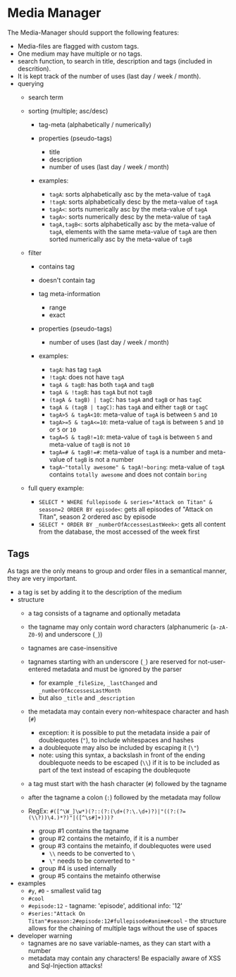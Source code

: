 # Media Manager

The Media-Manager should support the following features:

- Media-files are flagged with custom tags.
- One medium may have multiple or no tags.
- search function, to search in title, description and tags (included in descrition).
- It is kept track of the number of uses (last day / week / month).
- querying
  - search term
  - sorting (multiple; asc/desc)
    - tag-meta (alphabetically / numerically)
    - properties (pseudo-tags)
      - title
      - description
      - number of uses (last day / week / month)

    - examples:
      - `tagA`: sorts alphabetically asc by the meta-value of `tagA`
      - `!tagA`: sorts alphabetically desc by the meta-value of `tagA`
      - `tagA<`: sorts numerically asc by the meta-value of `tagA`
      - `tagA>`: sorts numerically desc by the meta-value of `tagA`
      - `tagA,tagB<`: sorts alphabetically asc by the meta-value of `tagA`, elements with the same meta-value of `tagA` are then sorted numerically asc by the meta-value of `tagB`

  - filter
    - contains tag
    - doesn't contain tag
    - tag meta-information
      - range
      - exact
    - properties (pseudo-tags)
      - number of uses (last day / week / month)

    - examples:
      - `tagA`: has tag `tagA`
      - `!tagA`: does not have `tagA`
      - `tagA & tagB`: has both `tagA` and `tagB`
      - `tagA & !tagB`: has `tagA` but not `tagB`
      - `(tagA & tagB) | tagC`: has `tagA` and `tagB` or has `tagC`
      - `tagA & (tagB | tagC)`: has `tagA` and either `tagB` or `tagC`
      - `tagA>5 & tagA<10`: meta-value of `tagA` is between `5` and `10`
      - `tagA>=5 & tagA<=10`: meta-value of `tagA` is between `5` and `10` or `5` or `10`
      - `tagA=5 & tagB!=10`: meta-value of `tagA` is between `5` and meta-value of `tagB` is not `10`
      - `tagA=# & tagB!=#`: meta-value of `tagA` is a number and meta-value of `tagB` is not a number
      - `tagA~"totally awesome" & tagA!~boring`: meta-value of `tagA` contains `totally awesome` and does not contain `boring`

  - full query example:
    - `SELECT * WHERE fullepisode & series="Attack on Titan" & season=2 ORDER BY episode<`: gets all episodes of "Attack on Titan", season 2 ordered asc by episode
    - `SELECT * ORDER BY _numberOfAccessesLastWeek>`: gets all content from the database, the most accessed of the week first

## Tags

As tags are the only means to group and order files in a semantical manner, they are very important.

- a tag is set by adding it to the description of the medium
- structure
  - a tag consists of a tagname and optionally metadata
  - the tagname may only contain word characters (alphanumeric (`a-zA-Z0-9`) and underscore (`_`))
  - tagnames are case-insensitive
  - tagnames starting with an underscore (`_`) are reserved for not-user-entered metadata and must be ignored by the parser
    - for example `_fileSize`, `_lastChanged` and `_numberOfAccessesLastMonth`
    - but also `_title` and `_description`
  - the metadata may contain every non-whitespace character and hash (`#`)
    - exception: it is possible to put the metadata inside a pair of doublequotes (`"`), to include whitespaces and hashes
    - a doublequote may also be included by escaping it (`\"`)
    - note: using this syntax, a backslash in front of the ending doublequote needs to be escaped (`\\`) if it is to be included as part of the text instead of escaping the doublequote

  - a tag must start with the hash character (`#`) followed by the tagname
  - after the tagname a colon (`:`) followed by the metadata may follow

  - RegEx: `#([^\W_]\w*)(?::(?:(\d+(?:\.\d+)?)|"((?:(?=(\\?))\4.)*?)"|([^\s#]+)))?`
    - group #1 contains the tagname
    - group #2 contains the metainfo, if it is a number
    - group #3 contains the metainfo, if doublequotes were used
      - `\\` needs to be converted to `\`
      - `\"` needs to be converted to `"`
    - group #4 is used internally
    - group #5 contains the metainfo otherwise
- examples
  - `#y`, `#0` - smallest valid tag
  - `#cool`
  - `#episode:12` - tagname: 'episode', additional info: '12'
  - `#series:"Attack On Titan"#season:2#episode:12#fullepisode#anime#cool` - the structure allows for the chaining of multiple tags without the use of spaces
- developer warning
  - tagnames are no save variable-names, as they can start with a number
  - metadata may contain any characters! Be espacially aware of XSS and Sql-Injection attacks!
